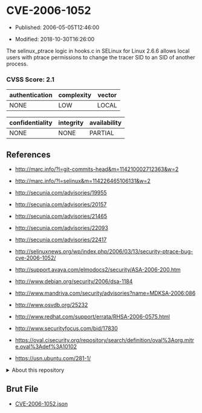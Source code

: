 # CVE-2006-1052

- Published: 2006-05-05T12:46:00

- Modified: 2018-10-30T16:26:00

The selinux_ptrace logic in hooks.c in SELinux for Linux 2.6.6 allows local users with ptrace permissions to change the tracer SID to an SID of another process.

### CVSS Score: **2.1**

| authentication | complexity | vector |
| --- | --- | --- |
| NONE | LOW | LOCAL |

| confidentiality | integrity | availability |
| --- | --- | --- |
| NONE | NONE | PARTIAL |

## References

* http://marc.info/?l=git-commits-head&m=114210002712363&w=2

* http://marc.info/?l=selinux&m=114226465106131&w=2

* http://secunia.com/advisories/19955

* http://secunia.com/advisories/20157

* http://secunia.com/advisories/21465

* http://secunia.com/advisories/22093

* http://secunia.com/advisories/22417

* http://selinuxnews.org/wp/index.php/2006/03/13/security-ptrace-bug-cve-2006-1052/

* http://support.avaya.com/elmodocs2/security/ASA-2006-200.htm

* http://www.debian.org/security/2006/dsa-1184

* http://www.mandriva.com/security/advisories?name=MDKSA-2006:086

* http://www.osvdb.org/25232

* http://www.redhat.com/support/errata/RHSA-2006-0575.html

* http://www.securityfocus.com/bid/17830

* https://oval.cisecurity.org/repository/search/definition/oval%3Aorg.mitre.oval%3Adef%3A10102

* https://usn.ubuntu.com/281-1/

<details>
<summary>About this repository</summary> 

  This repository is part of the project [Live Hack CVE](https://github.com/Live-Hack-CVE). Main website can be found [www.live-hack.org](https://www.live-hack.org) 
  
  Made by [Sn0wAlice](https://github.com/Sn0wAlice) for the people that care about security and need to have a feed of the latest CVEs. Hope you enjoy it, don't forget to star the repo and follow me on [Twitter](https://twitter.com/Sn0wAlice) and [Github](https://github.com/Sn0wAlice). And that is my [personnal website](https://www.alice-snow.me/)

  - [Home Page](https://github.com/Live-Hack-CVE)
  - [Framework](https://github.com/Live-Hack-CVE/cve-framework)
  - [CVE database](https://github.com/Live-Hack-CVE/full_database)
  - [Changelog](https://github.com/Live-Hack-CVE/Changelog)
</details>

## Brut File

* [CVE-2006-1052.json](https://raw.githubusercontent.com/Live-Hack-CVE/full_database/main/cves/2006/CVE-2006-1052.json)

